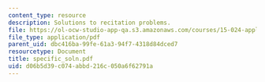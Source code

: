 ```yaml
---
content_type: resource
description: Solutions to recitation problems.
file: https://ol-ocw-studio-app-qa.s3.amazonaws.com/courses/15-024-applied-economics-for-managers-summer-2004/d06b5d39c074abbd216c050a6f62791a_specific_soln.pdf
file_type: application/pdf
parent_uid: dbc416ba-99fe-61a3-94f7-4318d84dced7
resourcetype: Document
title: specific_soln.pdf
uid: d06b5d39-c074-abbd-216c-050a6f62791a
---
```


